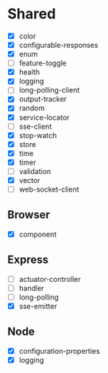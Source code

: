 # Shared

-   [x] color
-   [x] configurable-responses
-   [x] enum
-   [ ] feature-toggle
-   [x] health
-   [x] logging
-   [ ] long-polling-client
-   [x] output-tracker
-   [x] random
-   [x] service-locator
-   [ ] sse-client
-   [x] stop-watch
-   [x] store
-   [x] time
-   [x] timer
-   [ ] validation
-   [x] vector
-   [ ] web-socket-client

## Browser

-   [x] component

## Express

-   [ ] actuator-controller
-   [ ] handler
-   [ ] long-polling
-   [x] sse-emitter

## Node

-   [x] configuration-properties
-   [x] logging
